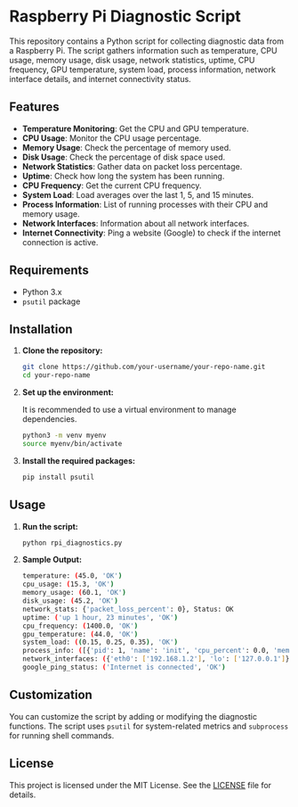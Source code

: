 # Raspberry Pi Diagnostic Script

This repository contains a Python script for collecting diagnostic data from a Raspberry Pi. The script gathers information such as temperature, CPU usage, memory usage, disk usage, network statistics, uptime, CPU frequency, GPU temperature, system load, process information, network interface details, and internet connectivity status.

## Features

- **Temperature Monitoring**: Get the CPU and GPU temperature.
- **CPU Usage**: Monitor the CPU usage percentage.
- **Memory Usage**: Check the percentage of memory used.
- **Disk Usage**: Check the percentage of disk space used.
- **Network Statistics**: Gather data on packet loss percentage.
- **Uptime**: Check how long the system has been running.
- **CPU Frequency**: Get the current CPU frequency.
- **System Load**: Load averages over the last 1, 5, and 15 minutes.
- **Process Information**: List of running processes with their CPU and memory usage.
- **Network Interfaces**: Information about all network interfaces.
- **Internet Connectivity**: Ping a website (Google) to check if the internet connection is active.

## Requirements

- Python 3.x
- `psutil` package

## Installation

1. **Clone the repository:**

    ```sh
    git clone https://github.com/your-username/your-repo-name.git
    cd your-repo-name
    ```

2. **Set up the environment:**

    It is recommended to use a virtual environment to manage dependencies.

    ```sh
    python3 -m venv myenv
    source myenv/bin/activate
    ```

3. **Install the required packages:**

    ```sh
    pip install psutil
    ```

## Usage

1. **Run the script:**

    ```sh
    python rpi_diagnostics.py
    ```

2. **Sample Output:**

    ```sh
    temperature: (45.0, 'OK')
    cpu_usage: (15.3, 'OK')
    memory_usage: (60.1, 'OK')
    disk_usage: (45.2, 'OK')
    network_stats: {'packet_loss_percent': 0}, Status: OK
    uptime: ('up 1 hour, 23 minutes', 'OK')
    cpu_frequency: (1400.0, 'OK')
    gpu_temperature: (44.0, 'OK')
    system_load: ((0.15, 0.25, 0.35), 'OK')
    process_info: ([{'pid': 1, 'name': 'init', 'cpu_percent': 0.0, 'memory_percent': 0.1}, ...], 'OK')
    network_interfaces: ({'eth0': ['192.168.1.2'], 'lo': ['127.0.0.1']}, 'OK')
    google_ping_status: ('Internet is connected', 'OK')
    ```

## Customization

You can customize the script by adding or modifying the diagnostic functions. The script uses `psutil` for system-related metrics and `subprocess` for running shell commands.

## License

This project is licensed under the MIT License. See the [LICENSE](LICENSE) file for details.
